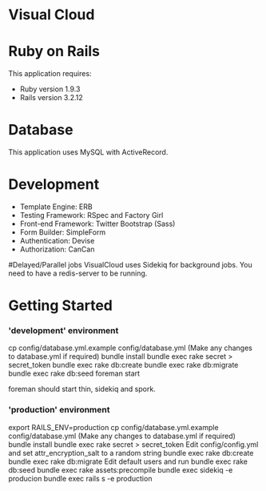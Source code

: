 Visual Cloud
============

# Ruby on Rails

This application requires:

* Ruby version 1.9.3
* Rails version 3.2.12

# Database

This application uses MySQL with ActiveRecord.

# Development
* Template Engine: ERB
* Testing Framework: RSpec and Factory Girl
* Front-end Framework: Twitter Bootstrap (Sass)
* Form Builder: SimpleForm
* Authentication: Devise
* Authorization: CanCan

#Delayed/Parallel jobs
VisualCloud uses Sidekiq for background jobs. You need to have a redis-server to be running.

# Getting Started

### 'development' environment

cp config/database.yml.example config/database.yml (Make any changes to database.yml if required)
bundle install
bundle exec rake secret > secret_token
bundle exec rake db:create
bundle exec rake db:migrate
bundle exec rake db:seed
foreman start

foreman should start thin, sidekiq and spork.

### 'production' environment

export RAILS_ENV=production
cp config/database.yml.example config/database.yml (Make any changes to database.yml if required)
bundle install
bundle exec rake secret > secret_token
Edit config/config.yml and set attr_encryption_salt to a random string
bundle exec rake db:create
bundle exec rake db:migrate
Edit default users and run bundle exec rake db:seed
bundle exec rake assets:precompile
bundle exec sidekiq -e producion
bundle exec rails s -e production
